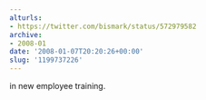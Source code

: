 ```yaml
---
alturls:
- https://twitter.com/bismark/status/572979582
archive:
- 2008-01
date: '2008-01-07T20:20:26+00:00'
slug: '1199737226'
---
```


in new employee training.

